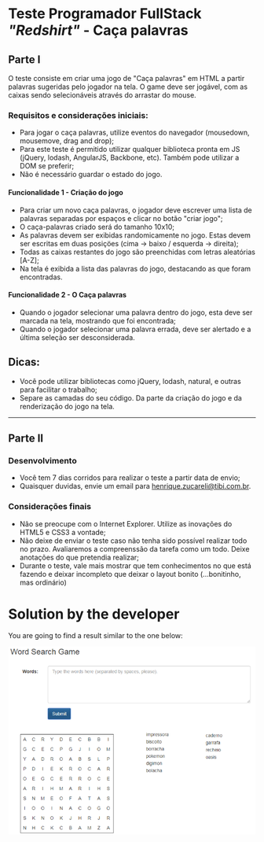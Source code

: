 # Teste Programador FullStack ***"Redshirt"*** - Caça palavras

## Parte I
O teste consiste em criar uma jogo de "Caça palavras" em HTML a partir palavras sugeridas pelo jogador na tela. O game deve ser jogável, com as caixas sendo selecionáveis através do arrastar do mouse.

### Requisitos e considerações iniciais:
  - Para jogar o caça palavras, utilize eventos do navegador (mousedown, mousemove, drag and drop);
  - Para este teste é permitido utilizar qualquer biblioteca pronta em JS (jQuery, lodash, AngularJS, Backbone, etc). Também pode utilizar a DOM se preferir;
  - Não é necessário guardar o estado do jogo.

#### Funcionalidade 1 - Criação do jogo
  - Para criar um novo caça palavras, o jogador deve escrever uma lista de palavras separadas por espaços e clicar no botão "criar jogo";
  - O caça-palavras criado será do tamanho 10x10;
  - As palavras devem ser exibidas randomicamente no jogo. Estas devem ser escritas em duas posiçöes (cima -> baixo / esquerda -> direita);
  - Todas as caixas restantes do jogo são preenchidas com letras aleatórias [A-Z];
  - Na tela é exibida a lista das palavras do jogo, destacando as que foram encontradas.

#### Funcionalidade 2 - O Caça palavras
  - Quando o jogador selecionar uma palavra dentro do jogo, esta deve ser marcada na tela, mostrando que foi encontrada;
  - Quando o jogador selecionar uma palavra errada, deve ser alertado e a última seleção ser desconsiderada.
  
## Dicas:
  - Você pode utilizar bibliotecas como jQuery, lodash, natural, e outras para facilitar o trabalho;
  - Separe as camadas do seu código. Da parte da criação do jogo e da renderização do jogo na tela.
--------------------


## Parte II

### Desenvolvimento
  - Você tem 7 dias corridos para realizar o teste a partir data de envio;
  - Quaisquer duvidas, envie um email para henrique.zucareli@tibi.com.br.

### Considerações finais
  - Não se preocupe com o Internet Explorer. Utilize as inovações do HTML5 e CSS3 a vontade;
  - Não deixe de enviar o teste caso não tenha sido possível realizar todo no prazo. Avaliaremos a compreenssão da tarefa como um todo. Deixe anotações do que pretendia realizar;
  - Durante o teste, vale mais mostrar que tem conhecimentos no que está fazendo e deixar incompleto que deixar o layout bonito (...bonitinho, mas ordinário)
 
# Solution by the developer

You are going to find a result similar to the one below:

![Filling words in puzzle](app/images/fillingWordsInPuzzle.png?raw=true "Filling words in puzzle")